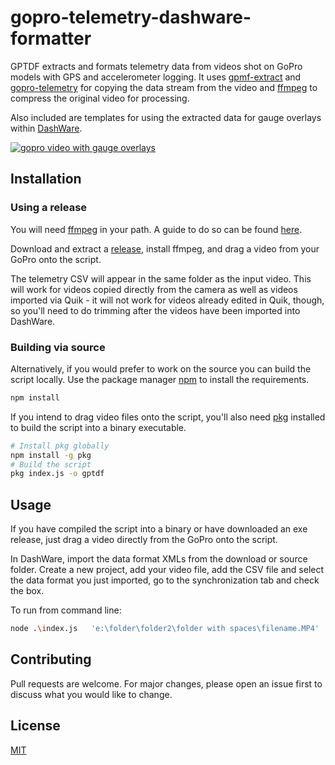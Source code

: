 # gopro-telemetry-dashware-formatter

GPTDF extracts and formats telemetry data from videos shot on GoPro models with GPS and accelerometer logging. It uses [gpmf-extract](https://www.npmjs.com/package/gpmf-extract) and [gopro-telemetry](https://github.com/JuanIrache/gopro-telemetry) for copying the data stream from the video and [ffmpeg](https://ffmpeg.org/) to compress the original video for processing. 

Also included are templates for using the extracted data for gauge overlays within [DashWare](http://www.dashware.net/).
<!-- https://youtu.be/lYMZHFeRw6A -->
<!-- << INCLUDE EXAMPLE VIDEO OF OVERLAYS >> -->
[![gopro video with gauge overlays](https://img.youtube.com/vi/lYMZHFeRw6A/0.jpg)](https://youtu.be/lYMZHFeRw6A)
<!-- << INCLUDE DEMO VIDEO HERE OF USAGE OF SCRIPT AND DASHWARE >> -->

## Installation
### Using a release
You will need [ffmpeg](https://ffmpeg.org/) in your path. A guide to do so can be found [here](https://www.wikihow.com/Install-FFmpeg-on-Windows). 

Download and extract a [release](https://github.com/rastshawn/gopro-telemetry-dashware-formatter/releases), install ffmpeg, and drag a video from your GoPro onto the script. 

The telemetry CSV will appear in the same folder as the input video. This will work for videos copied directly from the camera as well as videos imported via Quik - it will not work for videos already edited in Quik, though, so you'll need to do trimming after the videos have been imported into DashWare. 

### Building via source
Alternatively, if you would prefer to work on the source you can build the script locally.
Use the package manager [npm](https://www.npmjs.com/) to install the requirements.

```bash
npm install
```
If you intend to drag video files onto the script, you'll also need [pkg](https://www.npmjs.com/package/pkg) installed to build the script into a binary executable. 
```bash
# Install pkg globally
npm install -g pkg
# Build the script
pkg index.js -o gptdf
```

## Usage

If you have compiled the script into a binary or have downloaded an exe release, just drag a video directly from the GoPro onto the script. 

In DashWare, import the data format XMLs from the download or source folder. Create a new project, add your video file, add the CSV file and select the data format you just imported, go to the synchronization tab and check the box. 

<!-- Also, you can check out the [demo](). -->

To run from command line:
```bash
node .\index.js   'e:\folder\folder2\folder with spaces\filename.MP4'
```

## Contributing
Pull requests are welcome. For major changes, please open an issue first to discuss what you would like to change.

## License
[MIT](https://choosealicense.com/licenses/mit/)